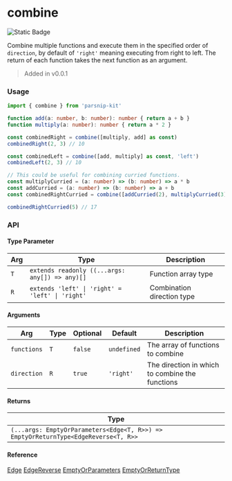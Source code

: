 # combine
![Static Badge](https://img.shields.io/badge/Coverage-100.00%-FF8C00)
      
Combine multiple functions and execute them in the specified order of `direction`, by default of `'right'` meaning executing from right to left. The return of each function takes the next function as an argument.

> Added in v0.0.1



### Usage

```typescript
import { combine } from 'parsnip-kit'

function add(a: number, b: number): number { return a + b }
function multiply(a: number): number { return a * 2 }

const combinedRight = combine([multiply, add] as const)
combinedRight(2, 3) // 10

const combinedLeft = combine([add, multiply] as const, 'left')
combinedLeft(2, 3) // 10

// This could be useful for combining curried functions.
const multiplyCurried = (a: number) => (b: number) => a * b
const addCurried = (a: number) => (b: number) => a + b
const combinedRightCurried = combine([addCurried(2), multiplyCurried(3)] as const)

combinedRightCurried(5) // 17
```


### API

#### Type Parameter

| Arg | Type | Description |
| --- | --- | --- |
| `T` | `extends readonly ((...args: any[]) => any)[]` | Function array type |
| `R` | `extends 'left' \| 'right' = 'left' \| 'right'` | Combination direction type |

#### Arguments

| Arg | Type | Optional | Default | Description |
| --- | --- | --- | --- | --- |
| `functions` | `T` | `false` | `undefined` | The array of functions to combine |
| `direction` | `R` | `true` | `'right'` | The direction in which to combine the functions |

#### Returns

| Type |
| ---  |
| `(...args: EmptyOrParameters<Edge<T, R>>) => EmptyOrReturnType<EdgeReverse<T, R>>`  |

#### Reference

[Edge](../common/types#edge) [EdgeReverse](../common/types#edgereverse) [EmptyOrParameters](../common/types#emptyorparameters) [EmptyOrReturnType](../common/types#emptyorreturntype)